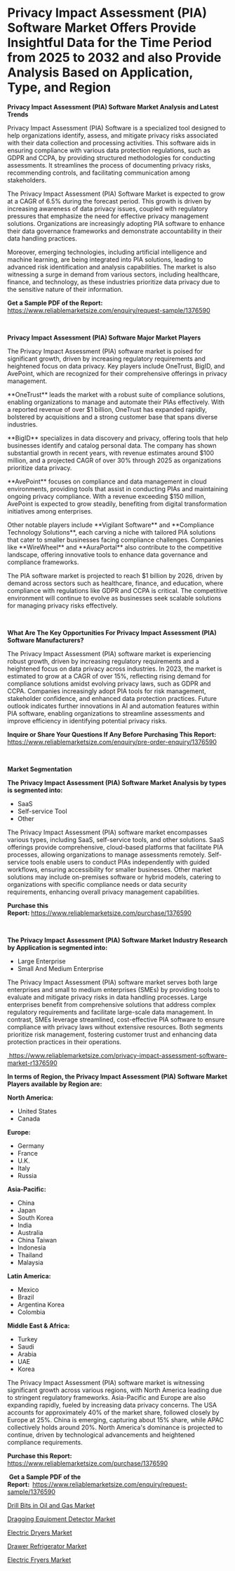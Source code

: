 <p><h1>Privacy Impact Assessment (PIA) Software Market Offers Provide Insightful Data for the Time Period from 2025 to 2032 and also Provide Analysis Based on Application, Type, and Region</h1></p><p><strong>Privacy Impact Assessment (PIA) Software Market Analysis and Latest Trends</strong></p>
<p><p>Privacy Impact Assessment (PIA) Software is a specialized tool designed to help organizations identify, assess, and mitigate privacy risks associated with their data collection and processing activities. This software aids in ensuring compliance with various data protection regulations, such as GDPR and CCPA, by providing structured methodologies for conducting assessments. It streamlines the process of documenting privacy risks, recommending controls, and facilitating communication among stakeholders.</p><p>The Privacy Impact Assessment (PIA) Software Market is expected to grow at a CAGR of 6.5% during the forecast period. This growth is driven by increasing awareness of data privacy issues, coupled with regulatory pressures that emphasize the need for effective privacy management solutions. Organizations are increasingly adopting PIA software to enhance their data governance frameworks and demonstrate accountability in their data handling practices. </p><p>Moreover, emerging technologies, including artificial intelligence and machine learning, are being integrated into PIA solutions, leading to advanced risk identification and analysis capabilities. The market is also witnessing a surge in demand from various sectors, including healthcare, finance, and technology, as these industries prioritize data privacy due to the sensitive nature of their information.</p></p>
<p><strong>Get a Sample PDF of the Report:&nbsp;</strong> <a href="https://www.reliablemarketsize.com/enquiry/request-sample/1376590?utm_campaign=3544&utm_medium=2&utm_source=Github&utm_content=ia&utm_term=28032025&utm_id=privacy-impact-assessment-pia-software">https://www.reliablemarketsize.com/enquiry/request-sample/1376590</a></p>
<p>&nbsp;</p>
<p><strong>Privacy Impact Assessment (PIA) Software Major Market Players</strong></p>
<p><p>The Privacy Impact Assessment (PIA) software market is poised for significant growth, driven by increasing regulatory requirements and heightened focus on data privacy. Key players include OneTrust, BigID, and AvePoint, which are recognized for their comprehensive offerings in privacy management.</p><p>**OneTrust** leads the market with a robust suite of compliance solutions, enabling organizations to manage and automate their PIAs effectively. With a reported revenue of over $1 billion, OneTrust has expanded rapidly, bolstered by acquisitions and a strong customer base that spans diverse industries.</p><p>**BigID** specializes in data discovery and privacy, offering tools that help businesses identify and catalog personal data. The company has shown substantial growth in recent years, with revenue estimates around $100 million, and a projected CAGR of over 30% through 2025 as organizations prioritize data privacy.</p><p>**AvePoint** focuses on compliance and data management in cloud environments, providing tools that assist in conducting PIAs and maintaining ongoing privacy compliance. With a revenue exceeding $150 million, AvePoint is expected to grow steadily, benefiting from digital transformation initiatives among enterprises.</p><p>Other notable players include **Vigilant Software** and **Compliance Technology Solutions**, each carving a niche with tailored PIA solutions that cater to smaller businesses facing compliance challenges. Companies like **WireWheel** and **AuraPortal** also contribute to the competitive landscape, offering innovative tools to enhance data governance and compliance frameworks.</p><p>The PIA software market is projected to reach $1 billion by 2026, driven by demand across sectors such as healthcare, finance, and education, where compliance with regulations like GDPR and CCPA is critical. The competitive environment will continue to evolve as businesses seek scalable solutions for managing privacy risks effectively.</p></p>
<p>&nbsp;</p>
<p><strong>What Are The Key Opportunities For Privacy Impact Assessment (PIA) Software Manufacturers?</strong></p>
<p><p>The Privacy Impact Assessment (PIA) software market is experiencing robust growth, driven by increasing regulatory requirements and a heightened focus on data privacy across industries. In 2023, the market is estimated to grow at a CAGR of over 15%, reflecting rising demand for compliance solutions amidst evolving privacy laws, such as GDPR and CCPA. Companies increasingly adopt PIA tools for risk management, stakeholder confidence, and enhanced data protection practices. Future outlook indicates further innovations in AI and automation features within PIA software, enabling organizations to streamline assessments and improve efficiency in identifying potential privacy risks.</p></p>
<p><strong>Inquire or Share Your Questions If Any Before Purchasing This Report:</strong> <a href="https://www.reliablemarketsize.com/enquiry/pre-order-enquiry/1376590?utm_campaign=3544&utm_medium=2&utm_source=Github&utm_content=ia&utm_term=28032025&utm_id=privacy-impact-assessment-pia-software">https://www.reliablemarketsize.com/enquiry/pre-order-enquiry/1376590</a></p>
<p>&nbsp;</p>
<p><strong>Market Segmentation</strong></p>
<p><strong>The Privacy Impact Assessment (PIA) Software Market Analysis by types is segmented into:</strong></p>
<p><ul><li>SaaS</li><li>Self-service Tool</li><li>Other</li></ul></p>
<p><p>The Privacy Impact Assessment (PIA) software market encompasses various types, including SaaS, self-service tools, and other solutions. SaaS offerings provide comprehensive, cloud-based platforms that facilitate PIA processes, allowing organizations to manage assessments remotely. Self-service tools enable users to conduct PIAs independently with guided workflows, ensuring accessibility for smaller businesses. Other market solutions may include on-premises software or hybrid models, catering to organizations with specific compliance needs or data security requirements, enhancing overall privacy management capabilities.</p></p>
<p><strong>Purchase this Report:&nbsp;</strong><a href="https://www.reliablemarketsize.com/purchase/1376590?utm_campaign=3544&utm_medium=2&utm_source=Github&utm_content=ia&utm_term=28032025&utm_id=privacy-impact-assessment-pia-software">https://www.reliablemarketsize.com/purchase/1376590</a></p>
<p>&nbsp;</p>
<p><strong>The Privacy Impact Assessment (PIA) Software Market Industry Research by Application is segmented into:</strong></p>
<p><ul><li>Large Enterprise</li><li>Small And Medium Enterprise</li></ul></p>
<p><p>The Privacy Impact Assessment (PIA) software market serves both large enterprises and small to medium enterprises (SMEs) by providing tools to evaluate and mitigate privacy risks in data handling processes. Large enterprises benefit from comprehensive solutions that address complex regulatory requirements and facilitate large-scale data management. In contrast, SMEs leverage streamlined, cost-effective PIA software to ensure compliance with privacy laws without extensive resources. Both segments prioritize risk management, fostering customer trust and enhancing data protection practices in their operations.</p></p>
<p><a href="https://www.reliablemarketsize.com/privacy-impact-assessment-software-market-r1376590?utm_campaign=3544&utm_medium=2&utm_source=Github&utm_content=ia&utm_term=28032025&utm_id=privacy-impact-assessment-pia-software">&nbsp;https://www.reliablemarketsize.com/privacy-impact-assessment-software-market-r1376590</a></p>
<p><strong>In terms of Region, the Privacy Impact Assessment (PIA) Software Market Players available by Region are:</strong></p>
<p>
    <p> <strong> North America: </strong>
        <ul>
            <li>United States</li>
            <li>Canada</li>
        </ul>
        </p> 
    <p> <strong> Europe: </strong>
        <ul>
            <li>Germany</li>
            <li>France</li>
            <li>U.K.</li>
            <li>Italy</li>
            <li>Russia</li>
        </ul>
        </p> 
    <p> <strong> Asia-Pacific: </strong>
        <ul>
            <li>China</li>
            <li>Japan</li>
            <li>South Korea</li>
            <li>India</li>
            <li>Australia</li>
            <li>China Taiwan</li>
            <li>Indonesia</li>
            <li>Thailand</li>
            <li>Malaysia</li>
        </ul>
        </p> 
    <p> <strong> Latin America: </strong>
        <ul>
            <li>Mexico</li>
            <li>Brazil</li>
            <li>Argentina Korea</li>
            <li>Colombia</li>
        </ul>
        </p> 
    <p> <strong> Middle East & Africa: </strong>
        <ul>
            <li>Turkey</li>
            <li>Saudi</li>
            <li>Arabia</li>
            <li>UAE</li>
            <li>Korea</li>
        </ul>
    </p>
    </p>
<p><p>The Privacy Impact Assessment (PIA) software market is witnessing significant growth across various regions, with North America leading due to stringent regulatory frameworks. Asia-Pacific and Europe are also expanding rapidly, fueled by increasing data privacy concerns. The USA accounts for approximately 40% of the market share, followed closely by Europe at 25%. China is emerging, capturing about 15% share, while APAC collectively holds around 20%. North America's dominance is projected to continue, driven by technological advancements and heightened compliance requirements.</p></p>
<p><strong>Purchase this Report: </strong><a href="https://www.reliablemarketsize.com/purchase/1376590?utm_campaign=3544&utm_medium=2&utm_source=Github&utm_content=ia&utm_term=28032025&utm_id=privacy-impact-assessment-pia-software">https://www.reliablemarketsize.com/purchase/1376590</a></p>
<p>&nbsp;<strong>Get a Sample PDF of the Report:&nbsp;&nbsp;</strong><a href="https://www.reliablemarketsize.com/enquiry/request-sample/1376590?utm_campaign=3544&utm_medium=2&utm_source=Github&utm_content=ia&utm_term=28032025&utm_id=privacy-impact-assessment-pia-software">https://www.reliablemarketsize.com/enquiry/request-sample/1376590</a></p>
<p><strong></strong></p>
<p><p><a href="https://www.linkedin.com/pulse/growth-revenue-insights-drill-bits-oil-gas-market-projected-144-vline?utm_campaign=3544&utm_medium=2&utm_source=Github&utm_content=ia&utm_term=28032025&utm_id=privacy-impact-assessment-pia-software">Drill Bits in Oil and Gas Market</a></p><p><a href="https://www.linkedin.com/pulse/dragging-equipment-detector-market-scopegrowingat-cagr-v7bie?utm_campaign=3544&utm_medium=2&utm_source=Github&utm_content=ia&utm_term=28032025&utm_id=privacy-impact-assessment-pia-software">Dragging Equipment Detector Market</a></p><p><a href="https://www.linkedin.com/pulse/electric-dryers-demand-sales-growth-forecasts-2025-2032-adva-stat-pzule?utm_campaign=3544&utm_medium=2&utm_source=Github&utm_content=ia&utm_term=28032025&utm_id=privacy-impact-assessment-pia-software">Electric Dryers Market</a></p><p><a href="https://www.linkedin.com/pulse/deep-insights-drawer-refrigerator-market-size-growing-demand-6zfje?utm_campaign=3544&utm_medium=2&utm_source=Github&utm_content=ia&utm_term=28032025&utm_id=privacy-impact-assessment-pia-software">Drawer Refrigerator Market</a></p><p><a href="https://www.linkedin.com/pulse/market-insights-evaluating-competitors-electric-fryers-projected-9me5e?utm_campaign=3544&utm_medium=2&utm_source=Github&utm_content=ia&utm_term=28032025&utm_id=privacy-impact-assessment-pia-software">Electric Fryers Market</a></p></p>